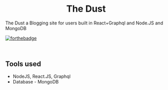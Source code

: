<h1 align="center">The Dust</h1>
The Dust a Blogging site for users built in React+Graphql and Node.JS and MongoDB

<br>

[![forthebadge](https://forthebadge.com/images/badges/uses-js.svg)](http://forthebadge.com)

<br>


## Tools used
* NodeJS, React.JS, Graphql
* Database - MongoDB